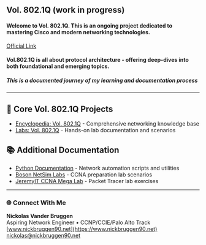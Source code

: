 ## Vol. 802.1Q (work in progress)   
#### Welcome to Vol. 802.1Q. This is an ongoing project dedicated to mastering Cisco and modern networking technologies.
[Official Link](https://www.nickbruggen90.net)
#### Vol.802.1Q is all about protocol architecture - offering deep-dives into both foundational and emerging topics.
##### This is a documented journey of my learning and documentation process
---
## 🔮 Core Vol. 802.1Q Projects
* [Encyclopedia: Vol. 802.1Q](https://github.com/nickbruggen90/Networking-Encyclopedia-frontside) - Comprehensive networking knowledge base
* [Labs: Vol. 802.1Q](https://github.com/nickbruggen90/LabsVol8021Q/tree/main) - Hands-on lab documentation and scenarios

## 📚 Additional Documentation
* [Python Documentation](https://github.com/nickbruggen90/Python-Documentation/tree/main) - Network automation scripts and utilities
* [Boson NetSim Labs](https://github.com/nickbruggen90/Boson-NetSim-Labs) - CCNA preparation lab scenarios
* [JeremyIT CCNA Mega Lab](https://github.com/nickbruggen90/Packet-Tracer-Mega-Lab) - Packet Tracer lab exercises
---
### 🌐 Connect With Me

**Nickolas Vander Bruggen**  
Aspiring Network Engineer • CCNP/CCIE/Palo Alto Track  
[www.nickbruggen90.net](https://www.nickbruggen90.net)   
nickolas@nickbruggen90.net
